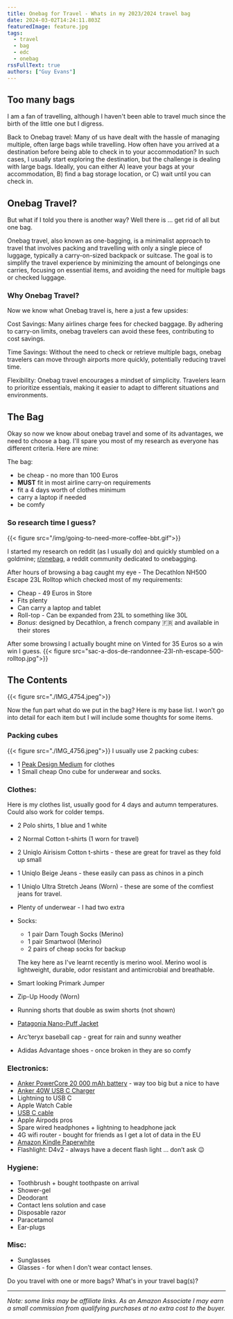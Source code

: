 ```yaml
---
title: Onebag for Travel - Whats in my 2023/2024 travel bag
date: 2024-03-02T14:24:11.803Z
featuredImage: feature.jpg
tags:
  - travel
  - bag
  - edc
  - onebag
rssFullText: true
authors: ["Guy Evans"]
---
```

## Too many bags
I am a fan of travelling, although I haven't been able to travel much since the birth of the little one but I digress. 

Back to Onebag travel: Many of us have dealt with the hassle of managing multiple, often large bags while travelling. How often have you arrived at a destination before being able to check in to your accommodation? In such cases, I usually start exploring the destination, but the challenge is dealing with large bags. Ideally, you can either A) leave your bags at your accommodation, B) find a bag storage location, or C) wait until you can check in.

## Onebag Travel?
But what if I told you there is another way? Well there is ... get rid of all but one bag. 

Onebag travel, also known as one-bagging, is a minimalist approach to travel that involves packing and travelling with only a single piece of luggage, typically a carry-on-sized backpack or suitcase. The goal is to simplify the travel experience by minimizing the amount of belongings one carries, focusing on essential items, and avoiding the need for multiple bags or checked luggage.
### Why Onebag Travel?
Now we know what Onebag travel is, here a just a few upsides:

Cost Savings: Many airlines charge fees for checked baggage. By adhering to carry-on limits, onebag travelers can avoid these fees, contributing to cost savings.

Time Savings: Without the need to check or retrieve multiple bags, onebag travelers can move through airports more quickly, potentially reducing travel time.

Flexibility: Onebag travel encourages a mindset of simplicity. Travelers learn to prioritize essentials, making it easier to adapt to different situations and environments.

## The Bag

Okay so now we know about onebag travel and some of its advantages, we need to choose a bag. I'll spare you most of my research as everyone has different criteria. Here are mine:

The bag:
* be cheap - no more than 100 Euros
* __MUST__ fit in most airline carry-on requirements
* fit a 4 days worth of clothes minimum
* carry a laptop if needed
* be comfy

### So research time I guess? 

{{< figure src="/img/going-to-need-more-coffee-bbt.gif">}}

I started my research on reddit (as I usually do) and quickly stumbled on a goldmine; [r/onebag](https://www.reddit.com/r/onebag/), a reddit community dedicated to onebagging.

After hours of browsing a bag caught my eye - The Decathlon NH500 Escape 23L Rolltop which checked most of my requirements:

* Cheap - 49 Euros in Store
* Fits plenty
* Can carry a laptop and tablet
* Roll-top - Can be expanded from 23L to something like 30L
* _Bonus_: designed by Decathlon, a french company :fr: and available in their stores

After some browsing I actually bought mine on Vinted for 35 Euros so a win win I guess.
{{< figure src="sac-a-dos-de-randonnee-23l-nh-escape-500-rolltop.jpg">}}

## The Contents

{{< figure src="./IMG_4754.jpeg">}}

Now the fun part what do we put in the bag? Here is my base list. I won't go into detail for each item but I will include some thoughts for some items.


### Packing cubes
{{< figure src="./IMG_4756.jpeg">}}
I usually use 2 packing cubes:
- 1 [Peak Design Medium](https://amzn.to/48k3dRM) for clothes 
- 1 Small cheap Ono cube for underwear and socks. 

### Clothes:
Here is my clothes list, usually good for 4 days and autumn temperatures. Could also work for colder temps.
- 2 Polo shirts, 1 blue and 1 white
- 2 Normal Cotton t-shirts (1 worn for travel)
- 2 Uniqlo Airisism Cotton t-shirts - these are great for travel as they fold up small
- 1 Uniqlo Beige Jeans - these easily can pass as chinos in a pinch
- 1 Uniqlo Ultra Stretch Jeans (Worn) - these are some of the comfiest jeans for travel. 
- Plenty of underwear - I had two extra
- Socks: 
  - 1 pair Darn Tough Socks (Merino)
  - 1 pair Smartwool (Merino)
  - 2 pairs of cheap socks for backup
  
  The key here as I've learnt recently is merino wool. Merino wool is lightweight, durable, odor resistant and antimicrobial and breathable.
- Smart looking Primark Jumper
- Zip-Up Hoody (Worn)
- Running shorts that double as swim shorts (not shown)
- [Patagonia Nano-Puff Jacket](https://amzn.to/49SGz3u)
- Arc’teryx baseball cap - great for rain and sunny weather
- Adidas Advantage shoes - once broken in they are so comfy

### Electronics:
- [Anker PowerCore 20 000 mAh battery](https://amzn.to/3TkAAiZ) - way too big but a nice to have
- [Anker 40W USB C Charger](https://amzn.to/4ansg7Y)
- Lightning to USB C
- Apple Watch Cable
- [USB C cable](https://amzn.to/4alrgBh)
- Apple Airpods pros
- Spare wired headphones + lightning to headphone jack
- 4G wifi router - bought for friends as I get a lot of data in the EU
- [Amazon Kindle Paperwhite](https://amzn.to/48i9yyi)
- Flashlight: D4v2 - always have a decent flash light … don’t ask 😉

### Hygiene:
- Toothbrush + bought toothpaste on arrival
- Shower-gel
- Deodorant 
- Contact lens solution and case
- Disposable razor
- Paracetamol
- Ear-plugs

### Misc:
- Sunglasses
- Glasses - for when I don’t wear contact lenses. 

Do you travel with one or more bags? What's in your travel bag(s)? 

---
_Note: some links may be affiliate links. As an Amazon Associate I may earn a small commission from qualifying purchases at no extra cost to the buyer._